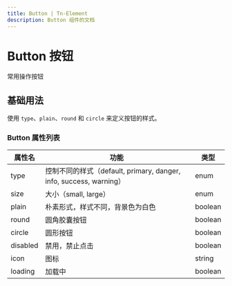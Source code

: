 ```yaml
---
title: Button | Tn-Element
description: Button 组件的文档
---
```

# Button 按钮
常用操作按钮

## 基础用法
使用 `type`、`plain`、`round` 和 `circle` 来定义按钮的样式。

<preview path="../demo/Button/Basic.vue" title="基础用法" description="Button 组件的基础用法"></preview>

### Button 属性列表
| 属性名    | 功能                                                         | 类型    |
| -------- | ------------------------------------------------------------ | ------- |
| type     | 控制不同的样式（default, primary, danger, info, success, warning） | enum    |
| size     | 大小（small, large）                                         | enum    |
| plain    | 朴素形式，样式不同，背景色为白色                             | boolean |
| round    | 圆角胶囊按钮                                                 | boolean |
| circle   | 圆形按钮                                                     | boolean |
| disabled | 禁用，禁止点击                                               | boolean |
| icon     | 图标                                                         | string  |
| loading  | 加载中                                                       | boolean |